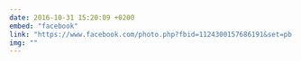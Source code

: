 ```yaml
---
date: 2016-10-31 15:20:09 +0200
embed: "facebook"
link: "https://www.facebook.com/photo.php?fbid=1124300157686191&set=pb.100003186531392.-2207520000.1491380900.&type=3&theater"
img: ""
---
```

